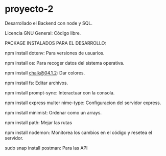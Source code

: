 # proyecto-2

Desarrollado el Backend con node y SQL.

Licencia GNU General: Código libre.

PACKAGE INSTALADOS PARA EL DESARROLLO:

npm install dotenv: Para versiones de usuarios.

npm install os: Para recoger datos del sistema operativa.

npm install chalk@04.1.2: Dar colores.

npm install fs: Editar archivos.

npm install prompt-sync: Interactuar con la consola.

npm install express multer nime-type: Configuracion del servidor express.

npm install minimist: Ordenar como un arrays.

npm install path: Mejar las rutas

npm install nodemon: Monitorea los cambios en el código y resetea el servidor.

sudo snap install postman: Para las API
